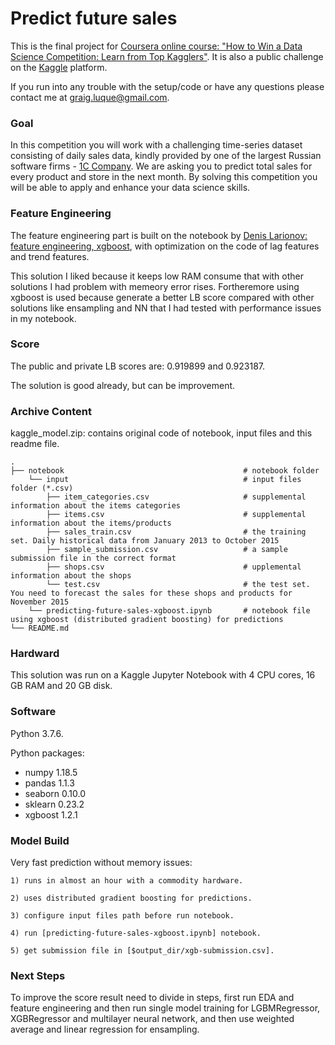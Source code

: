 # Predict future sales 

This is the final project for [Coursera online course: "How to Win a Data Science Competition: Learn from Top Kagglers"](https://www.coursera.org/learn/competitive-data-science/). It is also a public challenge on the [Kaggle](https://www.kaggle.com/c/competitive-data-science-predict-future-sales) platform.


If you run into any trouble with the setup/code or have any questions please contact me at [graig.luque@gmail.com](mailto:graig.luque@gmail.com).


### Goal

In this competition you will work with a challenging time-series dataset consisting of daily sales data, kindly provided by one of the largest Russian software firms - [1C Company](http://1c.ru/eng/title.htm). We are asking you to predict total sales for every product and store in the next month. By solving this competition you will be able to apply and enhance your data science skills.


### Feature Engineering

The feature engineering part is built on the notebook by [Denis Larionov: feature engineering, xgboost](https://www.kaggle.com/dlarionov/feature-engineering-xgboost), with optimization on the code of lag features and trend features.

This solution I liked because it keeps low RAM consume that with other solutions I had problem with memeory error rises. Fortheremore using xgboost is used because generate a better LB score compared with other solutions like ensampling and NN that I had tested with performance issues in my notebook.


### Score

The public and private LB scores are: 0.919899 and 0.923187.

The solution is good already, but can be improvement.


### Archive Content

kaggle_model.zip: contains original code of notebook, input files and this readme file.
    
    .
    ├── notebook                                        # notebook folder
        └── input                                       # input files folder (*.csv)
            ├── item_categories.csv                     # supplemental information about the items categories
            ├── items.csv                               # supplemental information about the items/products
            ├── sales_train.csv                         # the training set. Daily historical data from January 2013 to October 2015
            ├── sample_submission.csv                   # a sample submission file in the correct format
            ├── shops.csv                               # upplemental information about the shops
            └── test.csv                                # the test set. You need to forecast the sales for these shops and products for November 2015
        └── predicting-future-sales-xgboost.ipynb       # notebook file using xgboost (distributed gradient boosting) for predictions
    └── README.md


### Hardward

This solution was run on a Kaggle Jupyter Notebook with 4 CPU cores, 16 GB RAM and 20 GB disk.


### Software

Python 3.7.6.

Python packages:
* numpy 1.18.5
* pandas 1.1.3
* seaborn 0.10.0
* sklearn 0.23.2
* xgboost 1.2.1


### Model Build

Very fast prediction without memory issues:

    1) runs in almost an hour with a commodity hardware.
    
    2) uses distributed gradient boosting for predictions.
    
    3) configure input files path before run notebook.
    
    4) run [predicting-future-sales-xgboost.ipynb] notebook.
    
    5) get submission file in [$output_dir/xgb-submission.csv].


### Next Steps

To improve the score result need to divide in steps, first run EDA and feature engineering and then run single model training for LGBMRegressor, XGBRegressor and multilayer neural network, and then use weighted average and linear regression for ensampling.
